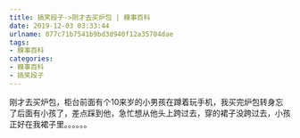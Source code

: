 ```yaml
---
title: 搞笑段子->刚才去买炉包 | 糗事百科
date: 2019-12-03 03:33:44
urlname: 077c71b7541b9bd3d940f12a35704dae
tags: 
- 糗事百科
categories:
- 糗事百科
- 搞笑段子
---
```

刚才去买炉包，柜台前面有个10来岁的小男孩在蹲着玩手机，我买完炉包转身忘了后面有小孩了，差点踩到他，急忙想从他头上跨过去，穿的裙子没跨过去，小孩正好在我裙子里。。。。。。


